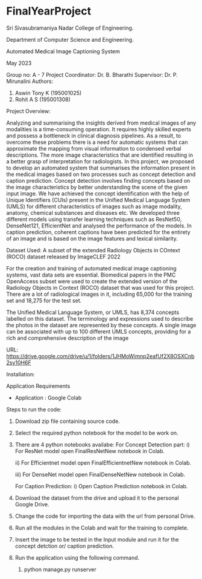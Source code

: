 # FinalYearProject



Sri Sivasubramaniya Nadar College of Engineering.

Department of Computer Science and Engineering.

Automated Medical Image Captioning System

May 2023


Group no: A - 7
Project Coordinator: Dr. B. Bharathi
Supervisor: Dr. P. Mirunalini
Authors:
1. Aswin Tony K (195001025)
2. Rohit A S (195001308)


Project Overview:


Analyzing and summarising the insights derived from medical images of any modalities is a time-consuming operation. It requires highly skilled experts and possess a bottleneck in clinical diagnosis pipelines. As a result, to overcome these problems there is a need for automatic systems that can approximate the mapping from visual information to condensed verbal descriptions. The more image characteristics that are identified resulting in a better grasp of interpretation for radiologists. In this project, we proposed to develop an automated system that summarises the information present in the medical images based on two processes such as concept detection and caption prediction. Concept detection  involves finding concepts based on the image characteristics by better understanding the scene of the given input image. We have achieved the concept identification with the help of Unique Identifiers (CUIs) present in the Unified Medical Language System (UMLS) for different characteristics of images such as image modality, anatomy, chemical substances and diseases etc. We developed three different models using transfer learning techniques such as ResNet50, DenseNet121, EfficientNet and analysed the performance of the models. In caption prediction,  coherent captions have been predicted for the entirety of an image and is based on the image features and lexical similarity.


Dataset Used: A subset of the extended Radiology Objects in COntext (ROCO) dataset released by ImageCLEF 2022


For the creation and training of automated medical image captioning systems, vast data sets are essential. Biomedical papers in the PMC OpenAccess subset were used to create the extended version of the Radiology Objects in Context (ROCO) dataset that was used for this project. There are a lot of radiological images in it, including 65,000 for the training set and 18,275 for the test set.

The Unified Medical Language System, or UMLS, has 8,374 concepts labelled on this dataset. The terminology and expressions used to describe the photos in the dataset are represented by these concepts. A single image can be associated with up to 100 different UMLS concepts, providing for a rich and comprehensive description of the image


URL:  https://drive.google.com/drive/u/1/folders/1JHMoWimnp2eafUf2X8OSXCnb2sy10H6F


Installation: 


Application Requirements


*  Application : Google Colab



Steps to run the code:


1. Download zip file containing source code.
        
2. Select the required python notebook for the model to be work on.


3. There are 4 python notebooks availabe:
   For Concept Detection part:
   i) For ResNet model open FinalResNetNew notebook in Colab.

   ii) For Efficientnet model open FinalEfficientnetNew notebook in Colab.

   iii) For DenseNet model open FinalDenseNetNew notebook in Colab.

   For Caption Prediction:
   i) Open Caption Prediction notebook in Colab.


4. Download the dataset from the drive and upload it to the personal Google Drive.

5. Change the code for importing the data with the url from personal Drive. 

6. Run all the modules in the Colab and wait for the training to complete.

7. Insert the image to be tested in the Input module and run it for the concept detction or/ caption prediction.

6. Run the application using the following command.
   1. python manage.py runserver
